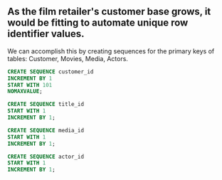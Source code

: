 ## As the film retailer's customer base grows, it would be fitting to automate unique row identifier values.

We can accomplish this by creating sequences for the primary keys of tables: Customer, Movies, Media, Actors.

````sql
CREATE SEQUENCE customer_id
INCREMENT BY 1
START WITH 101
NOMAXVALUE;

CREATE SEQUENCE title_id
START WITH 1
INCREMENT BY 1;

CREATE SEQUENCE media_id
START WITH 1
INCREMENT BY 1;

CREATE SEQUENCE actor_id
START WITH 1
INCREMENT BY 1;
````
